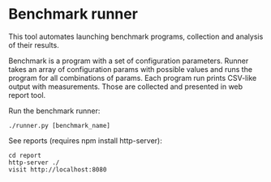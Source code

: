 Benchmark runner
================

This tool automates launching benchmark programs, collection and analysis of their results.

Benchmark is a program with a set of configuration parameters. Runner takes an array of
configuration params with possible values and runs the program for all combinations of
params. Each program run prints CSV-like output with measurements. Those are collected
and presented in web report tool.

Run the benchmark runner:
```
./runner.py [benchmark_name]
```
See reports (requires npm install http-server):
```
cd report
http-server ./
visit http://localhost:8080
```
